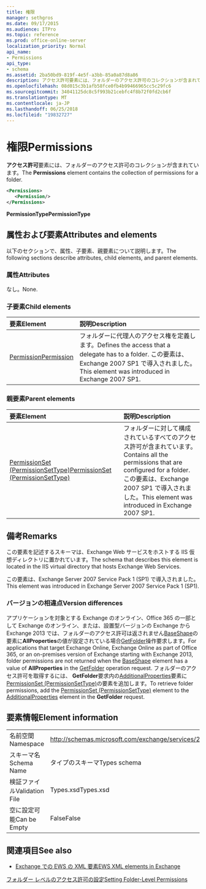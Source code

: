 ```yaml
---
title: 権限
manager: sethgros
ms.date: 09/17/2015
ms.audience: ITPro
ms.topic: reference
ms.prod: office-online-server
localization_priority: Normal
api_name:
- Permissions
api_type:
- schema
ms.assetid: 2ba50bd9-819f-4e5f-a3bb-85a0a87d8a86
description: アクセス許可要素には、フォルダーのアクセス許可のコレクションが含まれています。
ms.openlocfilehash: 08d015c3b1afb58fce0fb4b99466965cc5c29fc6
ms.sourcegitcommit: 34041125dc8c5f993b21cebfc4f8b72f0fd2cb6f
ms.translationtype: MT
ms.contentlocale: ja-JP
ms.lasthandoff: 06/25/2018
ms.locfileid: "19832727"
---
```

# <a name="permissions"></a><span data-ttu-id="f571d-103">権限</span><span class="sxs-lookup"><span data-stu-id="f571d-103">Permissions</span></span>

<span data-ttu-id="f571d-104">**アクセス許可**要素には、フォルダーのアクセス許可のコレクションが含まれています。</span><span class="sxs-lookup"><span data-stu-id="f571d-104">The **Permissions** element contains the collection of permissions for a folder.</span></span> 
  
```XML
<Permissions>
   <Permission/>
</Permissions>
```

 <span data-ttu-id="f571d-105">**PermissionType**</span><span class="sxs-lookup"><span data-stu-id="f571d-105">**PermissionType**</span></span>
## <a name="attributes-and-elements"></a><span data-ttu-id="f571d-106">属性および要素</span><span class="sxs-lookup"><span data-stu-id="f571d-106">Attributes and elements</span></span>

<span data-ttu-id="f571d-107">以下のセクションで、属性、子要素、親要素について説明します。</span><span class="sxs-lookup"><span data-stu-id="f571d-107">The following sections describe attributes, child elements, and parent elements.</span></span>
  
### <a name="attributes"></a><span data-ttu-id="f571d-108">属性</span><span class="sxs-lookup"><span data-stu-id="f571d-108">Attributes</span></span>

<span data-ttu-id="f571d-109">なし。</span><span class="sxs-lookup"><span data-stu-id="f571d-109">None.</span></span>
  
### <a name="child-elements"></a><span data-ttu-id="f571d-110">子要素</span><span class="sxs-lookup"><span data-stu-id="f571d-110">Child elements</span></span>

|<span data-ttu-id="f571d-111">**要素**</span><span class="sxs-lookup"><span data-stu-id="f571d-111">**Element**</span></span>|<span data-ttu-id="f571d-112">**説明**</span><span class="sxs-lookup"><span data-stu-id="f571d-112">**Description**</span></span>|
|:-----|:-----|
|[<span data-ttu-id="f571d-113">Permission</span><span class="sxs-lookup"><span data-stu-id="f571d-113">Permission</span></span>](permission.md) <br/> |<span data-ttu-id="f571d-114">フォルダーに代理人のアクセス権を定義します。</span><span class="sxs-lookup"><span data-stu-id="f571d-114">Defines the access that a delegate has to a folder.</span></span> <span data-ttu-id="f571d-115">この要素は、Exchange 2007 SP1 で導入されました。</span><span class="sxs-lookup"><span data-stu-id="f571d-115">This element was introduced in Exchange 2007 SP1.</span></span>  <br/> |
   
### <a name="parent-elements"></a><span data-ttu-id="f571d-116">親要素</span><span class="sxs-lookup"><span data-stu-id="f571d-116">Parent elements</span></span>

|<span data-ttu-id="f571d-117">**要素**</span><span class="sxs-lookup"><span data-stu-id="f571d-117">**Element**</span></span>|<span data-ttu-id="f571d-118">**説明**</span><span class="sxs-lookup"><span data-stu-id="f571d-118">**Description**</span></span>|
|:-----|:-----|
|[<span data-ttu-id="f571d-119">PermissionSet (PermissionSetType)</span><span class="sxs-lookup"><span data-stu-id="f571d-119">PermissionSet (PermissionSetType)</span></span>](permissionset-permissionsettype.md) <br/> |<span data-ttu-id="f571d-120">フォルダーに対して構成されているすべてのアクセス許可が含まれています。</span><span class="sxs-lookup"><span data-stu-id="f571d-120">Contains all the permissions that are configured for a folder.</span></span> <span data-ttu-id="f571d-121">この要素は、Exchange 2007 SP1 で導入されました。</span><span class="sxs-lookup"><span data-stu-id="f571d-121">This element was introduced in Exchange 2007 SP1.</span></span>  <br/> |
   
## <a name="remarks"></a><span data-ttu-id="f571d-122">備考</span><span class="sxs-lookup"><span data-stu-id="f571d-122">Remarks</span></span>

<span data-ttu-id="f571d-123">この要素を記述するスキーマは、Exchange Web サービスをホストする IIS 仮想ディレクトリに置かれています。</span><span class="sxs-lookup"><span data-stu-id="f571d-123">The schema that describes this element is located in the IIS virtual directory that hosts Exchange Web Services.</span></span>
  
<span data-ttu-id="f571d-124">この要素は、Exchange Server 2007 Service Pack 1 (SP1) で導入されました。</span><span class="sxs-lookup"><span data-stu-id="f571d-124">This element was introduced in Exchange Server 2007 Service Pack 1 (SP1).</span></span>
  
### <a name="version-differences"></a><span data-ttu-id="f571d-125">バージョンの相違点</span><span class="sxs-lookup"><span data-stu-id="f571d-125">Version differences</span></span>

<span data-ttu-id="f571d-126">アプリケーションを対象とする Exchange のオンライン、Office 365 の一部として Exchange のオンライン、または、設置型バージョンの Exchange から Exchange 2013 では、フォルダーのアクセス許可は返されません[BaseShape](baseshape.md)の要素に**AllProperties**の値が設定されている場合[GetFolder](getfolder-operation.md)操作要求します。</span><span class="sxs-lookup"><span data-stu-id="f571d-126">For applications that target Exchange Online, Exchange Online as part of Office 365, or an on-premises version of Exchange starting with Exchange 2013, folder permissions are not returned when the [BaseShape](baseshape.md) element has a value of **AllProperties** in the [GetFolder](getfolder-operation.md) operation request.</span></span> <span data-ttu-id="f571d-127">フォルダーのアクセス許可を取得するには、 **GetFolder**要求内の[AdditionalProperties](additionalproperties.md)要素に[PermissionSet (PermissionSetType)](permissionset-permissionsettype.md)の要素を追加します。</span><span class="sxs-lookup"><span data-stu-id="f571d-127">To retrieve folder permissions, add the [PermissionSet (PermissionSetType)](permissionset-permissionsettype.md) element to the [AdditionalProperties](additionalproperties.md) element in the **GetFolder** request.</span></span> 
  
## <a name="element-information"></a><span data-ttu-id="f571d-128">要素情報</span><span class="sxs-lookup"><span data-stu-id="f571d-128">Element information</span></span>

|||
|:-----|:-----|
|<span data-ttu-id="f571d-129">名前空間</span><span class="sxs-lookup"><span data-stu-id="f571d-129">Namespace</span></span>  <br/> |http://schemas.microsoft.com/exchange/services/2006/types  <br/> |
|<span data-ttu-id="f571d-130">スキーマ名</span><span class="sxs-lookup"><span data-stu-id="f571d-130">Schema Name</span></span>  <br/> |<span data-ttu-id="f571d-131">タイプのスキーマ</span><span class="sxs-lookup"><span data-stu-id="f571d-131">Types schema</span></span>  <br/> |
|<span data-ttu-id="f571d-132">検証ファイル</span><span class="sxs-lookup"><span data-stu-id="f571d-132">Validation File</span></span>  <br/> |<span data-ttu-id="f571d-133">Types.xsd</span><span class="sxs-lookup"><span data-stu-id="f571d-133">Types.xsd</span></span>  <br/> |
|<span data-ttu-id="f571d-134">空に設定可能</span><span class="sxs-lookup"><span data-stu-id="f571d-134">Can be Empty</span></span>  <br/> |<span data-ttu-id="f571d-135">False</span><span class="sxs-lookup"><span data-stu-id="f571d-135">False</span></span>  <br/> |
   
## <a name="see-also"></a><span data-ttu-id="f571d-136">関連項目</span><span class="sxs-lookup"><span data-stu-id="f571d-136">See also</span></span>



- [<span data-ttu-id="f571d-137">Exchange での EWS の XML 要素</span><span class="sxs-lookup"><span data-stu-id="f571d-137">EWS XML elements in Exchange</span></span>](ews-xml-elements-in-exchange.md)


[<span data-ttu-id="f571d-138">フォルダー レベルのアクセス許可の設定</span><span class="sxs-lookup"><span data-stu-id="f571d-138">Setting Folder-Level Permissions</span></span>](http://msdn.microsoft.com/library/c7530e86-5112-401c-b10a-9c054ae59f07%28Office.15%29.aspx)

